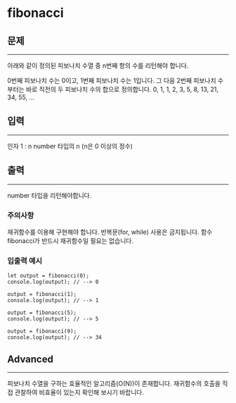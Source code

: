 # fibonacci
  
## 문제
---
아래와 같이 정의된 피보나치 수열 중 n번째 항의 수를 리턴해야 합니다.

0번째 피보나치 수는 0이고, 1번째 피보나치 수는 1입니다. 그 다음 2번째 피보나치 수부터는 바로 직전의 두 피보나치 수의 합으로 정의합니다.
0, 1, 1, 2, 3, 5, 8, 13, 21, 34, 55, ...
  
## 입력
---
인자 1 : n
number 타입의 n (n은 0 이상의 정수)
  
## 출력
---
number 타입을 리턴해야합니다.
  
### 주의사항
재귀함수를 이용해 구현해야 합니다.
반복문(for, while) 사용은 금지됩니다.
함수 fibonacci가 반드시 재귀함수일 필요는 없습니다.
  
### 입출력 예시
```
let output = fibonacci(0);
console.log(output); // --> 0

output = fibonacci(1);
console.log(output); // --> 1

output = fibonacci(5);
console.log(output); // --> 5

output = fibonacci(9);
console.log(output); // --> 34
```
  
## Advanced
---
피보나치 수열을 구하는 효율적인 알고리즘(O(N))이 존재합니다. 재귀함수의 호출을 직접 관찰하여 비효율이 있는지 확인해 보시기 바랍니다.